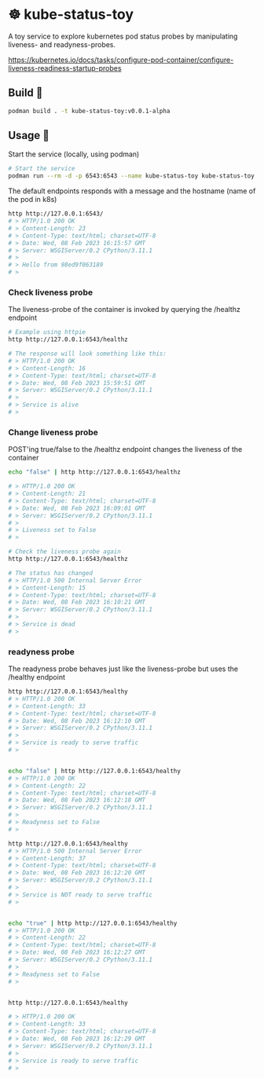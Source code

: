 # ☸ kube-status-toy
A toy service to explore kubernetes pod status probes by manipulating liveness- and readyness-probes.

https://kubernetes.io/docs/tasks/configure-pod-container/configure-liveness-readiness-startup-probes


## Build :hammer:
```bash
podman build . -t kube-status-toy:v0.0.1-alpha
```

## Usage :rocket:

Start the service (locally, using podman)
```bash
# Start the service
podman run --rm -d -p 6543:6543 --name kube-status-toy kube-status-toy:v0.0.1-alpha
```

The default endpoints responds with a message and the hostname (name of the pod in k8s)
```bash
http http://127.0.0.1:6543/
# > HTTP/1.0 200 OK
# > Content-Length: 23
# > Content-Type: text/html; charset=UTF-8
# > Date: Wed, 08 Feb 2023 16:15:57 GMT
# > Server: WSGIServer/0.2 CPython/3.11.1
# >
# > Hello from 98ed9f063189
# >
```


### Check liveness probe 
The liveness-probe of the container is invoked by querying the /healthz endpoint

```bash
# Example using httpie
http http://127.0.0.1:6543/healthz

# The response will look something like this:
# > HTTP/1.0 200 OK
# > Content-Length: 16
# > Content-Type: text/html; charset=UTF-8
# > Date: Wed, 08 Feb 2023 15:59:51 GMT
# > Server: WSGIServer/0.2 CPython/3.11.1
# >
# > Service is alive
# >
```

### Change liveness probe
POST'ing true/false to the /healthz endpoint changes the liveness of the container

```bash
echo "false" | http http://127.0.0.1:6543/healthz

# > HTTP/1.0 200 OK
# > Content-Length: 21
# > Content-Type: text/html; charset=UTF-8
# > Date: Wed, 08 Feb 2023 16:09:01 GMT
# > Server: WSGIServer/0.2 CPython/3.11.1
# >
# > Liveness set to False
# >

# Check the liveness probe again
http http://127.0.0.1:6543/healthz

# The status has changed
# > HTTP/1.0 500 Internal Server Error
# > Content-Length: 15
# > Content-Type: text/html; charset=UTF-8
# > Date: Wed, 08 Feb 2023 16:10:21 GMT
# > Server: WSGIServer/0.2 CPython/3.11.1
# >
# > Service is dead
# >
```

### readyness probe
The readyness probe behaves just like the liveness-probe but uses the /healthy endpoint

```bash
http http://127.0.0.1:6543/healthy
# > HTTP/1.0 200 OK
# > Content-Length: 33
# > Content-Type: text/html; charset=UTF-8
# > Date: Wed, 08 Feb 2023 16:12:10 GMT
# > Server: WSGIServer/0.2 CPython/3.11.1
# >
# > Service is ready to serve traffic
# >


echo "false" | http http://127.0.0.1:6543/healthy
# > HTTP/1.0 200 OK
# > Content-Length: 22
# > Content-Type: text/html; charset=UTF-8
# > Date: Wed, 08 Feb 2023 16:12:18 GMT
# > Server: WSGIServer/0.2 CPython/3.11.1
# >
# > Readyness set to False
# >

http http://127.0.0.1:6543/healthy
# > HTTP/1.0 500 Internal Server Error
# > Content-Length: 37
# > Content-Type: text/html; charset=UTF-8
# > Date: Wed, 08 Feb 2023 16:12:20 GMT
# > Server: WSGIServer/0.2 CPython/3.11.1
# >
# > Service is NOT ready to serve traffic
# >


echo "true" | http http://127.0.0.1:6543/healthy
# > HTTP/1.0 200 OK
# > Content-Length: 22
# > Content-Type: text/html; charset=UTF-8
# > Date: Wed, 08 Feb 2023 16:12:27 GMT
# > Server: WSGIServer/0.2 CPython/3.11.1
# >
# > Readyness set to False
# >


http http://127.0.0.1:6543/healthy

# > HTTP/1.0 200 OK
# > Content-Length: 33
# > Content-Type: text/html; charset=UTF-8
# > Date: Wed, 08 Feb 2023 16:12:29 GMT
# > Server: WSGIServer/0.2 CPython/3.11.1
# >
# > Service is ready to serve traffic
# >
```
